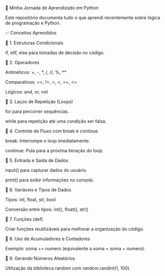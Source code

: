🚀 Minha Jornada de Aprendizado em Python

Este repositório documenta tudo o que aprendi recentemente sobre lógica de programação e Python.

✅ Conceitos Aprendidos

📌 1. Estruturas Condicionais

if, elif, else para tomadas de decisão no código.

📌 2. Operadores

Aritméticos: +, -, *, /, //, %, **

Comparativos: ==, !=, >, <, >=, <=

Lógicos: and, or, not

📌 3. Laços de Repetição (Loops)

for para percorrer sequências.

while para repetição até uma condição ser falsa.

📌 4. Controle de Fluxo com break e continue

break: Interrompe o loop imediatamente.

continue: Pula para a próxima iteração do loop.

📌 5. Entrada e Saída de Dados

input() para capturar dados do usuário.

print() para exibir informações no console.

📌 6. Variáveis e Tipos de Dados

Tipos: int, float, str, bool

Conversão entre tipos: int(), float(), str()

📌 7. Funções (def)

Criar funções reutilizáveis para melhorar a organização do código.

📌 8. Uso de Acumuladores e Contadores

Exemplo: soma += numero (equivalente a soma = soma + numero).

📌 9. Gerando Números Aleatórios

Utilização da biblioteca random com random.randint(1, 100).